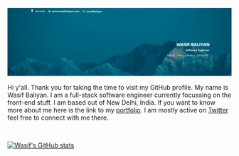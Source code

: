 ![Wasif Baliyan](./linkedin-banner.png)

Hi y'all. Thank you for taking the time to visit my GitHub profile. My name is Wasif Baliyan. I am a full-stack software engineer currently focussing on the front-end stuff. I am based out of New Delhi, India.
If you want to know more about me here is the link to my [portfolio](https://wasifbaliyan.com). I am mostly active on [Twitter](https://twitter.com/wasifbaliyan) feel free to connect with me there.

<br/>

[![Wasif's GitHub stats](https://github-readme-stats.vercel.app/api?username=wasifbaliyan)](https://github.com/wasifbaliyan/github-readme-stats)
